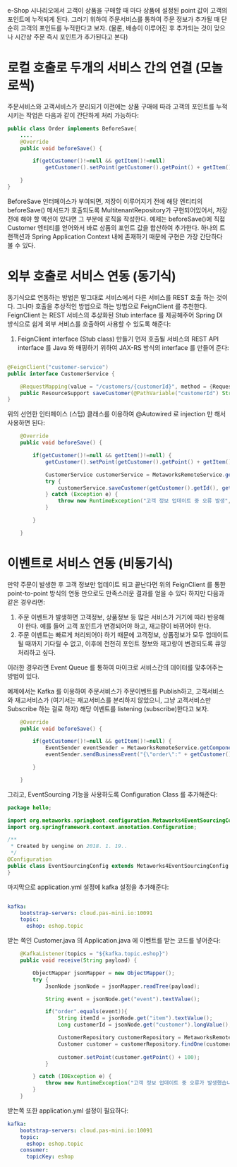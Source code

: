 e-Shop 시나리오에서 고객이 상품을 구매할 때 마다 상품에 설정된 point 값이 고객의 포인트에 누적되게 된다. 그러기 위하여 주문서비스를 통하여 주문 정보가 추가될 때 단순히 고객의 포인트를 누적한다고 보자. (물론, 배송이 이루어진 후 추가되는 것이 맞으나 시간상 주문 즉시 포인트가 추가된다고 본다)

# 로컬 호출로 두개의 서비스 간의 연결 (모놀로씩)

주문서비스와 고객서비스가 분리되기 이전에는 상품 구매에 따라 고객의 포인트를 누적시키는 작업은 다음과 같이 간단하게 처리 가능하다:

```java
public class Order implements BeforeSave{
    ....
    @Override
    public void beforeSave() {

        if(getCustomer()!=null && getItem()!=null)
            getCustomer().setPoint(getCustomer().getPoint() + getItem().getPoint());

    }
}
```

BeforeSave 인터페이스가 부여되면, 저장이 이루어지기 전에 해당 엔티티의 beforeSave() 메서드가 호출되도록 MultitenantRepository가 구현되어있어서, 저장 전에 해야 할 액션이 있다면 그 부분에 로직을 작성한다. 예제는 beforeSave()에 직접 Customer 엔티티를 얻어와서 바로 상품의 포인트 값을 합산하여 추가한다. 하나의 트랜잭션과 Spring Application Context 내에 존재하기 때문에 구현은 가장 간단하다 볼 수 있다. 



# 외부 호출로 서비스 연동 (동기식)

동기식으로 연동하는 방법은 말그대로 서비스에서 다른 서비스를 REST 호출 하는 것이다. 그나마 호출을 추상적인 방법으로 하는 방법으로 FeignClient 를 추천한다. FeignClient 는 REST 서비스의 추상화된 Stub interface 를 제공해주어 Spring DI 방식으로 쉽게 외부 서비스를 호출하여 사용할 수 있도록 해준다:

1. FeignClient interface (Stub class) 만들기
먼저 호출될 서비스의 REST API interface 를 Java 와 매핑하기 위하여 JAX-RS 방식의 interface 를 만들어 준다:

```java

@FeignClient("customer-service")
public interface CustomerService {

    @RequestMapping(value = "/customers/{customerId}", method = {RequestMethod.PATCH, RequestMethod.POST, RequestMethod.PUT})
    public ResourceSupport saveCustomer(@PathVariable("customerId") String customerId, @RequestBody Customer customer) throws Exception;
}
```

위의 선언한 인터페이스 (스텁) 클래스를 이용하여 @Autowired 로 injection 만 해서 사용하면 된다:
```java
    @Override
    public void beforeSave() {

        if(getCustomer()!=null && getItem()!=null) {
            getCustomer().setPoint(getCustomer().getPoint() + getItem().getPoint());

            CustomerService customerService = MetaworksRemoteService.getComponent(CustomerService.class);
            try {
                customerService.saveCustomer(getCustomer().getId(), getCustomer());
            } catch (Exception e) {
                throw new RuntimeException("고객 정보 업데이트 중 오류 발생", e);
            }

        }

    }
```

# 이벤트로 서비스 연동 (비동기식)

만약 주문이 발생한 후 고객 정보만 업데이트 되고 끝난다면 위의 FeignClient 를 통한 point-to-point 방식의 연동 만으로도 만족스러운 결과를 얻을 수 있다 하지만 다음과 같은 경우라면:
1. 주문 이벤트가 발생하면 고객정보, 상품정보 등 많은 서비스가 거기에 따라 반응해야 한다. 예를 들어 고객 포인트가 변경되어야 하고, 재고량이 바뀌어야 한다.
1. 주문 이벤트는 빠르게 처리되어야 하기 때문에 고객정보, 상품정보가 모두 업데이트 될 때까지 기다릴 수 없고, 이후에 천천히 포인트 정보와 재고량이 변경되도록 큐잉 처리하고 싶다.

이러한 경우라면 Event Queue 를 통하여 마이크로 서비스간의 데이터를 맞추어주는 방법이 있다. 

예제에서는 Kafka 를 이용하여 주문서비스가 주문이벤트를 Publish하고, 고객서비스와 재고서비스가 (여기서는 재고서비스를 분리하지 않았으니, 그냥 고객서비스만 Subscribe 하는 걸로 하자) 해당 이벤트를 listening (subscribe)한다고 보자.


```java
    @Override
    public void beforeSave() {

        if(getCustomer()!=null && getItem()!=null) {
            EventSender eventSender = MetaworksRemoteService.getComponent(EventSender.class);
            eventSender.sendBusinessEvent("{\"order\":" + getCustomer().getId() + ", \"item\":" + getItem().getItem());

        }

    }
```
그리고, EventSourcing 기능을 사용하도록 Configuration Class 를 추가해준다:

```java
package hello;

import org.metaworks.springboot.configuration.Metaworks4EventSourcingConfig;
import org.springframework.context.annotation.Configuration;

/**
 * Created by uengine on 2018. 1. 19..
 */
@Configuration
public class EventSourcingConfig extends Metaworks4EventSourcingConfig {
}

```

마지막으로 application.yml 설정에 kafka 설정을 추가해준다:

```yml

kafka:
    bootstrap-servers: cloud.pas-mini.io:10091
    topic:
      eshop: eshop.topic
```


받는 쪽인 Customer.java 의 Application.java 에 이벤트를 받는 코드를 넣어준다:

```java
    @KafkaListener(topics = "${kafka.topic.eshop}")
    public void receive(String payload) {

        ObjectMapper jsonMapper = new ObjectMapper();
        try {
            JsonNode jsonNode = jsonMapper.readTree(payload);

            String event = jsonNode.get("event").textValue();

            if("order".equals(event)){
                String itemId = jsonNode.get("item").textValue();
                Long customerId = jsonNode.get("customer").longValue();

                CustomerRepository customerRepository = MetaworksRemoteService.getComponent(CustomerRepository.class);
                Customer customer = customerRepository.findOne(customerId);
                
                customer.setPoint(customer.getPoint() + 100);
            }

        } catch (IOException e) {
            throw new RuntimeException("고객 정보 업데이트 중 오류가 발생했습니다.", e);
        }
    }

```
받는쪽 또한 application.yml 설정이 필요하다:

```yml
kafka:
    bootstrap-servers: cloud.pas-mini.io:10091
    topic:
      eshop: eshop.topic
    consumer:
      topicKey: eshop
```


